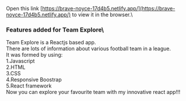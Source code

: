 
Open this link [https://brave-noyce-17d4b5.netlify.app/](https://brave-noyce-17d4b5.netlify.app/) to view it in the browser.\

### Features added for Team Explore\
Team Explore is a Reactjs based app.\
There are lots of information about various football team in a league.\
It was formed by using:\
1.Javascript\
2.HTML\
3.CSS\
4.Responsive Boostrap\
5.React framework\
Now you can explore your favourite team with my innovative react app!!!



